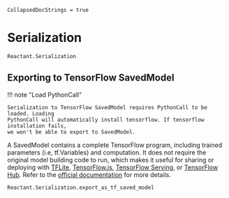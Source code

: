 ```@meta
CollapsedDocStrings = true
```

# Serialization

```@docs
Reactant.Serialization
```

## Exporting to TensorFlow SavedModel

!!! note "Load PythonCall"

    Serialization to TensorFlow SavedModel requires PythonCall to be loaded. Loading
    PythonCall will automatically install tensorflow. If tensorflow installation fails,
    we won't be able to export to SavedModel.

A SavedModel contains a complete TensorFlow program, including trained parameters (i.e,
tf.Variables) and computation. It does not require the original model building code to run,
which makes it useful for sharing or deploying with [TFLite](https://tensorflow.org/lite),
[TensorFlow.js](https://js.tensorflow.org/),
[TensorFlow Serving](https://www.tensorflow.org/tfx/serving/tutorials/Serving_REST_simple),
or [TensorFlow Hub](https://tensorflow.org/hub). Refer to the
[official documentation](https://www.tensorflow.org/guide/saved_model) for more details.

```@docs
Reactant.Serialization.export_as_tf_saved_model
```
